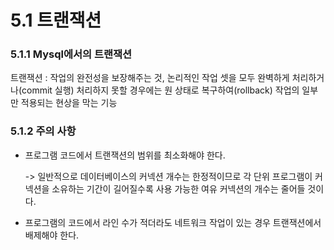 # 5.1 트랜잭션

### 5.1.1 Mysql에서의 트랜잭션

트랜잭션 : 작업의 완전성을 보장해주는 것, 논리적인 작업 셋을 모두 완벽하게 처리하거나(commit 실행) 처리하지 못할 경우에는 원 상태로 복구하여(rollback) 작업의 일부만 적용되는 현상을 막는 기능

### 5.1.2 주의 사항
* 프로그램 코드에서 트랜잭션의 범위를 최소화해야 한다.

    -> 일반적으로 데이터베이스의 커넥션 개수는 한정적이므로 각 단위 프로그램이 커넥션을 소유하는 기간이 길어질수록 사용 가능한 여유 커넥션의 개수는 줄어들 것이다.
* 프로그램의 코드에서 라인 수가 적더라도 네트워크 작업이 있는 경우 트랜잭션에서 배제해야 한다.




